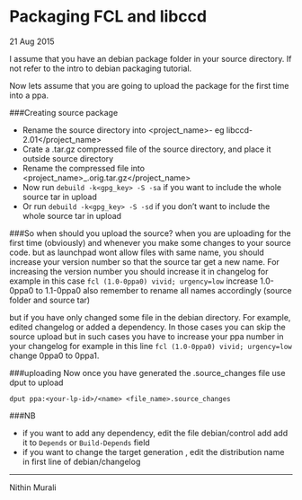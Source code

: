 # Packaging FCL and libccd

21 Aug 2015

I assume that you have an debian package folder in your source directory. If not refer to the intro to debian packaging tutorial.

Now lets assume that you are going to upload the package for the first time into a ppa.

###Creating source package

*   Rename the source directory into <project_name>- <version>eg libccd-2.01</version></project_name>
*   Crate a .tar.gz compressed file of the source directory, and place it outside source directory
*   Rename the compressed file into <project_name>_<version>.orig.tar.gz</version></project_name>
*   Now run `debuild -k<gpg_key> -S -sa` if you want to include the whole source tar in upload
*   Or run `debuild -k<gpg_key> -S -sd` if you don’t want to include the whole source tar in upload

###So when should you upload the source? when you are uploading for the first time (obviously) and whenever you make some changes to your source code. but as launchpad wont allow files with same name, you should increase your version number so that the source tar get a new name. For increasing the version number you should increase it in changelog for example in this case `fcl (1.0-0ppa0) vivid; urgency=low` increase 1.0-0ppa0 to 1.1-0ppa0 also remember to rename all names accordingly (source folder and source tar)

but if you have only changed some file in the debian directory. For example, edited changelog or added a dependency. In those cases you can skip the source upload but in such cases you have to increase your ppa number in your changelog for example in this line `fcl (1.0-0ppa0) vivid; urgency=low` change 0ppa0 to 0ppa1.

###uploading Now once you have generated the .source_changes file use dput to upload


```
dput ppa:<your-lp-id>/<name> <file_name>.source_changes

```


###NB

*   if you want to add any dependency, edit the file debian/control add add it to `Depends` or `Build-Depends` field
*   if you want to change the target generation , edit the distribution name in first line of debian/changelog

* * *

Nithin Murali
